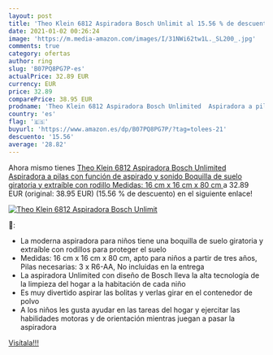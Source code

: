 ```yaml
---
layout: post
title: 'Theo Klein 6812 Aspiradora Bosch Unlimit al 15.56 % de descuento'
date: 2021-01-02 00:26:24
image: 'https://m.media-amazon.com/images/I/31NWi62tw1L._SL200_.jpg'
comments: true
category: ofertas
author: ring
slug: 'B07PQ8PG7P-es'
actualPrice: 32.89 EUR
currency: EUR
price: 32.89
comparePrice: 38.95 EUR
prodname: 'Theo Klein 6812 Aspiradora Bosch Unlimited  Aspiradora a pilas con función de aspirado y sonido  Boquilla de suelo giratoria y extraíble con rodillo  Medidas: 16 cm x 16 cm x 80 cm '
country: 'es'
flag: '🇪🇸'
buyurl: 'https://www.amazon.es/dp/B07PQ8PG7P/?tag=tolees-21'
descuento: '15.56'
average: '28.82'
---
```


Ahora mismo tienes [Theo Klein 6812 Aspiradora Bosch Unlimited  Aspiradora a pilas con función de aspirado y sonido  Boquilla de suelo giratoria y extraíble con rodillo  Medidas: 16 cm x 16 cm x 80 cm ](https://www.amazon.es/dp/B07PQ8PG7P/?tag=tolees-21) a 32.89 EUR (original: 38.95 EUR) (15.56 %  de descuento) en el siguiente enlace!

[![Theo Klein 6812 Aspiradora Bosch Unlimit](https://m.media-amazon.com/images/I/31NWi62tw1L._SL200_.jpg)](https://www.amazon.es/dp/B07PQ8PG7P/?tag=tolees-21)

🔎:

- La moderna aspiradora para niños tiene una boquilla de suelo giratoria y extraíble con rodillos para proteger el suelo
- Medidas: 16 cm x 16 cm x 80 cm, apto para niños a partir de tres años, Pilas necesarias: 3 x R6-AA, No incluidas en la entrega
- La aspiradora Unlimited con diseño de Bosch lleva la alta tecnología de la limpieza del hogar a la habitación de cada niño
- Es muy divertido aspirar las bolitas y verlas girar en el contenedor de polvo
- A los niños les gusta ayudar en las tareas del hogar y ejercitar las habilidades motoras y de orientación mientras juegan a pasar la aspiradora

[Visítala!!!](https://www.amazon.es/dp/B07PQ8PG7P/?tag=tolees-21)
